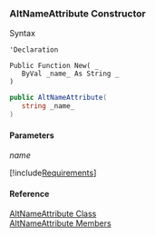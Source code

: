 ﻿### AltNameAttribute Constructor

Syntax

```vbnet
'Declaration

Public Function New( _
   ByVal _name_ As String _
)
```

```csharp
public AltNameAttribute( 
   string _name_
)
```

#### Parameters

_name_

[!include[Requirements](../partials/requirements.md)]

#### Reference

[AltNameAttribute Class](fcSDK~FChoice.Foundation.Clarify.Attributes.AltNameAttribute.md)  
[AltNameAttribute Members](fcSDK~FChoice.Foundation.Clarify.Attributes.AltNameAttribute_members.md)